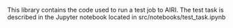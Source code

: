 This library contains the code used to run a test job to AIRI. The test task is
described in the Jupyter notebook located in src/notebooks/test_task.ipynb
